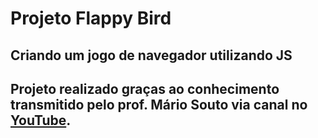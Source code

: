 # Projeto Flappy Bird
## Criando um jogo de navegador utilizando JS
## Projeto realizado graças ao conhecimento transmitido pelo prof. Mário Souto via canal no [YouTube](https://www.youtube.com/playlist?list=PLTcmLKdIkOWmeNferJ292VYKBXydGeDej).
